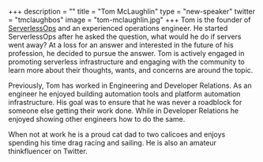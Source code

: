+++
description = ""
title = "Tom McLaughlin"
type = "new-speaker"
twitter = "tmclaughbos"
image = "tom-mclaughlin.jpg"
+++
Tom is the founder of [ServerlessOps](https://www.serverlessops.io/) and an experienced operations engineer.  He started ServerlessOps after he asked the question, what would he do if servers went away?  At a loss for an answer and interested in the future of his profession, he decided to pursue the answer.  Tom is actively engaged in promoting serverless infrastructure and engaging with the community to learn more about their thoughts, wants, and concerns are around the topic.

Previously, Tom has worked in Engineering and Developer Relations.  As an engineer he enjoyed building automation tools and platform automation infrastructure.  His goal was to ensure that he was never a roadblock for someone else getting their work done.  While in Developer Relations he enjoyed showing other engineers how to do the same.

When not at work he is a proud cat dad to two calicoes and enjoys spending his time drag racing and sailing. He is also an amateur thinkfluencer on Twitter.